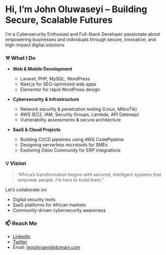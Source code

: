 # Hi, I’m John Oluwaseyi – Building Secure, Scalable Futures

I’m a Cybersecurity Enthusiast and Full-Stack Developer passionate about empowering businesses and individuals through secure, innovative, and high-impact digital solutions

### ⚒️ What I Do

- **Web & Mobile Development**  
  - Laravel, PHP, MySQL, WordPress  
  - Next.js for SEO-optimized web apps  
  - Elementor for rapid WordPress design

- **Cybersecurity & Infrastructure**  
  - Network security & penetration testing (Linux, MikroTik)  
  - AWS (EC2, IAM, Security Groups, Lambda, API Gateway)  
  - Vulnerability assessments & secure architecture

- **SaaS & Cloud Projects**  
  - Building CI/CD pipelines using AWS CodePipeline  
  - Designing serverless microtools for SMEs  
  - Exploring Odoo Community for ERP integrations

### 💡 Vision

> “Africa’s transformation begins with secured, intelligent systems that empower people. I’m here to build them.”

Let’s collaborate on:
- Digital security tools  
- SaaS platforms for African markets  
- Community-driven cybersecurity awareness

### 📫 Reach Me  
- [LinkedIn](https://linkedin.com/in/johnoluwaseyi)  
- [Twitter](https://twitter.com/leojohnseyi)  
- Email: leojohnseyi@domain.com  
